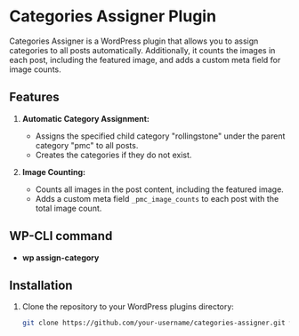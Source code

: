 # Categories Assigner Plugin

Categories Assigner is a WordPress plugin that allows you to assign categories to all posts automatically. Additionally, it counts the images in each post, including the featured image, and adds a custom meta field for image counts.

## Features

1. **Automatic Category Assignment:**
   - Assigns the specified child category "rollingstone" under the parent category "pmc" to all posts.
   - Creates the categories if they do not exist.

2. **Image Counting:**
   - Counts all images in the post content, including the featured image.
   - Adds a custom meta field `_pmc_image_counts` to each post with the total image count.

## WP-CLI command

- **wp assign-category**

## Installation

1. Clone the repository to your WordPress plugins directory:

   ```bash
   git clone https://github.com/your-username/categories-assigner.git wp-content/plugins/pmc-plugin
